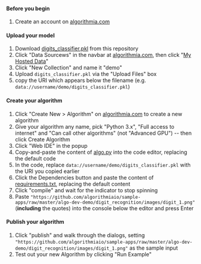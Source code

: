#### Before you begin
1. Create an account on [algorithmia.com](https://algorithmia.com/)

#### Upload your model
1. Download [digits_classifier.pkl](https://github.com/algorithmiaio/sample-apps/raw/master/algo-dev-demo/digit_recognition/digits_classifier.pkl) from this repository
2. Click "Data Sourcews" in the navbar at [algorithmia.com](https://algorithmia.com/), then click "[My Hosted Data](https://algorithmia.com/data/hosted)"
3. Click "New Collection" and name it "demo"
4. Upload `digits_classifier.pkl` via the "Upload Files" box
5. copy the URI which appears below the filename (e.g. `data://username/demo/digits_classifier.pkl`)

#### Create your algorithm
1. Click "Create New > Algorithm" on [algorithmia.com](https://algorithmia.com/) to create a new algorithm
2. Give your algorithm any name, pick "Python 3.x", "Full access to
   internet" and "Can call other algorithms" (not "Advanced GPU") -- then
   click Create Algorithm
3. Click "Web IDE" in the popup
4. Copy-and-paste the content of [algo.py](https://github.com/algorithmiaio/sample-apps/blob/master/algo-dev-demo/digit_recognition/algo.py) into the code editor, replacing the default code
5. In the code, replace `data://username/demo/digits_classifier.pkl` with the URI you copied earlier
6. Click the Dependencies button and paste the content of [requirements.txt](https://github.com/algorithmiaio/sample-apps/blob/master/algo-dev-demo/digit_recognition/requirements.txt), replacing the default content
7. Click "compile" and wait for the indicator to stop spinning
8. Paste `"https://github.com/algorithmiaio/sample-apps/raw/master/algo-dev-demo/digit_recognition/images/digit_1.png"` (**including** the quotes) into the console below the editor and press Enter

#### Publish your algorithm
1. Click "publish" and walk through the dialogs, setting
   `"https://github.com/algorithmiaio/sample-apps/raw/master/algo-dev-demo/digit_recognition/images/digit_1.png"`
   as the sample input
2. Test out your new Algorithm by clicking "Run Example"
